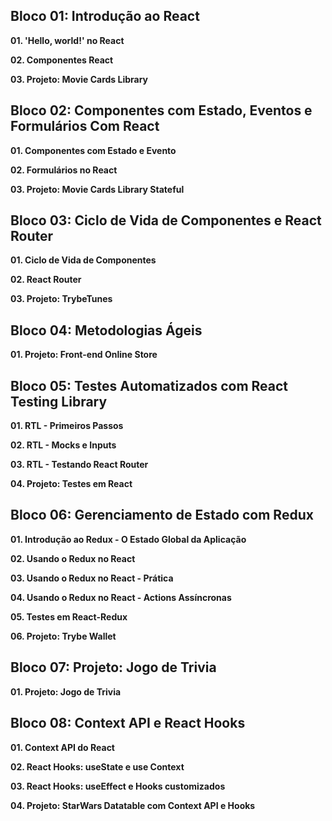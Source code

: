 ## Bloco 01: Introdução ao React

**01. 'Hello, world!' no React**

**02. Componentes React**

**03. Projeto: Movie Cards Library**

## Bloco 02: Componentes com Estado, Eventos e Formulários Com React

**01. Componentes com Estado e Evento**

**02. Formulários no React**

**03. Projeto: Movie Cards Library Stateful**

## Bloco 03: Ciclo de Vida de Componentes e React Router

**01. Ciclo de Vida de Componentes**

**02. React Router**

**03. Projeto: TrybeTunes**

## Bloco 04: Metodologias Ágeis

**01. Projeto: Front-end Online Store**

## Bloco 05: Testes Automatizados com React Testing Library

**01. RTL - Primeiros Passos**

**02. RTL - Mocks e Inputs**

**03. RTL - Testando React Router**

**04. Projeto: Testes em React**

## Bloco 06: Gerenciamento de Estado com Redux

**01. Introdução ao Redux - O Estado Global da Aplicação**

**02. Usando o Redux no React**

**03. Usando o Redux no React - Prática**

**04. Usando o Redux no React - Actions Assíncronas**

**05. Testes em React-Redux**

**06. Projeto: Trybe Wallet**

## Bloco 07: Projeto: Jogo de Trivia

**01. Projeto: Jogo de Trivia**

## Bloco 08: Context API e React Hooks

**01. Context API do React**

**02. React Hooks: useState e use Context**

**03. React Hooks: useEffect e Hooks customizados**

**04. Projeto: StarWars Datatable com Context API e Hooks**


